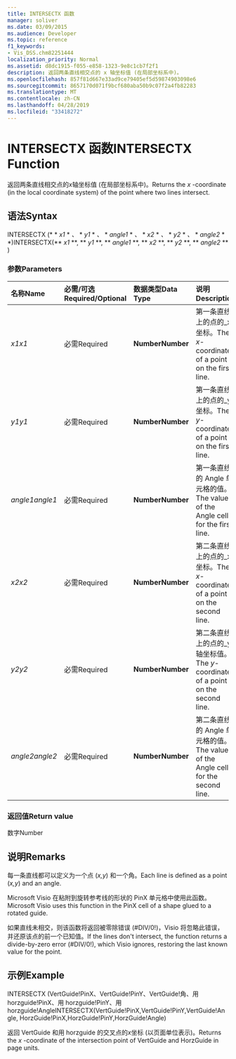 ```yaml
---
title: INTERSECTX 函数
manager: soliver
ms.date: 03/09/2015
ms.audience: Developer
ms.topic: reference
f1_keywords:
- Vis_DSS.chm82251444
localization_priority: Normal
ms.assetid: d8dc1915-f055-e858-1323-9e8c1cb7f2f1
description: 返回两条直线相交点的 x 轴坐标值 (在局部坐标系中)。
ms.openlocfilehash: 857f81d667e33ad9ce79405ef5d59874903098e6
ms.sourcegitcommit: 8657170d071f9bcf680aba50b9c07f2a4fb82283
ms.translationtype: MT
ms.contentlocale: zh-CN
ms.lasthandoff: 04/28/2019
ms.locfileid: "33418272"
---
```

# <a name="intersectx-function"></a><span data-ttu-id="b9ee6-103">INTERSECTX 函数</span><span class="sxs-lookup"><span data-stu-id="b9ee6-103">INTERSECTX Function</span></span>

<span data-ttu-id="b9ee6-104">返回两条直线相交点的*x*轴坐标值 (在局部坐标系中)。</span><span class="sxs-lookup"><span data-stu-id="b9ee6-104">Returns the  *x*  -coordinate (in the local coordinate system) of the point where two lines intersect.</span></span> 
  
## <a name="syntax"></a><span data-ttu-id="b9ee6-105">语法</span><span class="sxs-lookup"><span data-stu-id="b9ee6-105">Syntax</span></span>

<span data-ttu-id="b9ee6-106">INTERSECTX (\* \* *x1* \* *、* \* *y1* \* *、* \* *angle1* \* *、* \* *x2* \* *、* \* *y2* \* *、* \* *angle2* \* \*)</span><span class="sxs-lookup"><span data-stu-id="b9ee6-106">INTERSECTX(\*\* *x1* \*\*, \*\* *y1* \*\*, \*\* *angle1* \*\*, \*\* *x2* \*\*, \*\* *y2* \*\*, \*\* *angle2* \*\* )</span></span> 
  
### <a name="parameters"></a><span data-ttu-id="b9ee6-107">参数</span><span class="sxs-lookup"><span data-stu-id="b9ee6-107">Parameters</span></span>

|<span data-ttu-id="b9ee6-108">**名称**</span><span class="sxs-lookup"><span data-stu-id="b9ee6-108">**Name**</span></span>|<span data-ttu-id="b9ee6-109">**必需/可选**</span><span class="sxs-lookup"><span data-stu-id="b9ee6-109">**Required/Optional**</span></span>|<span data-ttu-id="b9ee6-110">**数据类型**</span><span class="sxs-lookup"><span data-stu-id="b9ee6-110">**Data Type**</span></span>|<span data-ttu-id="b9ee6-111">**说明**</span><span class="sxs-lookup"><span data-stu-id="b9ee6-111">**Description**</span></span>|
|:-----|:-----|:-----|:-----|
| <span data-ttu-id="b9ee6-112">_x1_</span><span class="sxs-lookup"><span data-stu-id="b9ee6-112">_x1_</span></span> <br/> |<span data-ttu-id="b9ee6-113">必需</span><span class="sxs-lookup"><span data-stu-id="b9ee6-113">Required</span></span>  <br/> |<span data-ttu-id="b9ee6-114">**Number**</span><span class="sxs-lookup"><span data-stu-id="b9ee6-114">**Number**</span></span> <br/> |<span data-ttu-id="b9ee6-115">第一条直线上的点的_x_坐标。</span><span class="sxs-lookup"><span data-stu-id="b9ee6-115">The  _x_-coordinate of a point on the first line.</span></span>  <br/> |
| <span data-ttu-id="b9ee6-116">_y1_</span><span class="sxs-lookup"><span data-stu-id="b9ee6-116">_y1_</span></span> <br/> |<span data-ttu-id="b9ee6-117">必需</span><span class="sxs-lookup"><span data-stu-id="b9ee6-117">Required</span></span>  <br/> |<span data-ttu-id="b9ee6-118">**Number**</span><span class="sxs-lookup"><span data-stu-id="b9ee6-118">**Number**</span></span> <br/> |<span data-ttu-id="b9ee6-119">第一条直线上的点的_y_坐标。</span><span class="sxs-lookup"><span data-stu-id="b9ee6-119">The  _y_-coordinate of a point on the first line.</span></span>  <br/> |
| <span data-ttu-id="b9ee6-120">_angle1_</span><span class="sxs-lookup"><span data-stu-id="b9ee6-120">_angle1_</span></span> <br/> |<span data-ttu-id="b9ee6-121">必需</span><span class="sxs-lookup"><span data-stu-id="b9ee6-121">Required</span></span>  <br/> |<span data-ttu-id="b9ee6-122">**Number**</span><span class="sxs-lookup"><span data-stu-id="b9ee6-122">**Number**</span></span> <br/> | <span data-ttu-id="b9ee6-123">第一条直线的 Angle 单元格的值。</span><span class="sxs-lookup"><span data-stu-id="b9ee6-123">The value of the Angle cell for the first line.</span></span>  <br/> |
| <span data-ttu-id="b9ee6-124">_x2_</span><span class="sxs-lookup"><span data-stu-id="b9ee6-124">_x2_</span></span> <br/> |<span data-ttu-id="b9ee6-125">必需</span><span class="sxs-lookup"><span data-stu-id="b9ee6-125">Required</span></span>  <br/> |<span data-ttu-id="b9ee6-126">**Number**</span><span class="sxs-lookup"><span data-stu-id="b9ee6-126">**Number**</span></span> <br/> |<span data-ttu-id="b9ee6-127">第二条直线上的点的_x_坐标。</span><span class="sxs-lookup"><span data-stu-id="b9ee6-127">The  _x_-coordinate of a point on the second line.</span></span>  <br/> |
| <span data-ttu-id="b9ee6-128">_y2_</span><span class="sxs-lookup"><span data-stu-id="b9ee6-128">_y2_</span></span> <br/> |<span data-ttu-id="b9ee6-129">必需</span><span class="sxs-lookup"><span data-stu-id="b9ee6-129">Required</span></span>  <br/> |<span data-ttu-id="b9ee6-130">**Number**</span><span class="sxs-lookup"><span data-stu-id="b9ee6-130">**Number**</span></span> <br/> |<span data-ttu-id="b9ee6-131">第二条直线上的点的_y_轴坐标值。</span><span class="sxs-lookup"><span data-stu-id="b9ee6-131">The  _y_-coordinate of a point on the second line.</span></span>  <br/> |
| <span data-ttu-id="b9ee6-132">_angle2_</span><span class="sxs-lookup"><span data-stu-id="b9ee6-132">_angle2_</span></span> <br/> |<span data-ttu-id="b9ee6-133">必需</span><span class="sxs-lookup"><span data-stu-id="b9ee6-133">Required</span></span>  <br/> |<span data-ttu-id="b9ee6-134">**Number**</span><span class="sxs-lookup"><span data-stu-id="b9ee6-134">**Number**</span></span> <br/> |<span data-ttu-id="b9ee6-135">第二条直线的 Angle 单元格的值。</span><span class="sxs-lookup"><span data-stu-id="b9ee6-135">The value of the Angle cell for the second line.</span></span>  <br/> |
   
### <a name="return-value"></a><span data-ttu-id="b9ee6-136">返回值</span><span class="sxs-lookup"><span data-stu-id="b9ee6-136">Return value</span></span>

<span data-ttu-id="b9ee6-137">数字</span><span class="sxs-lookup"><span data-stu-id="b9ee6-137">Number</span></span>
  
## <a name="remarks"></a><span data-ttu-id="b9ee6-138">说明</span><span class="sxs-lookup"><span data-stu-id="b9ee6-138">Remarks</span></span>

<span data-ttu-id="b9ee6-139">每一条直线都可以定义为一个点 (*x,y*) 和一个角。</span><span class="sxs-lookup"><span data-stu-id="b9ee6-139">Each line is defined as a point (*x,y*) and an angle.</span></span> 
  
<span data-ttu-id="b9ee6-140">Microsoft Visio 在粘附到旋转参考线的形状的 PinX 单元格中使用此函数。</span><span class="sxs-lookup"><span data-stu-id="b9ee6-140">Microsoft Visio uses this function in the PinX cell of a shape glued to a rotated guide.</span></span> 
  
<span data-ttu-id="b9ee6-141">如果直线未相交，则该函数将返回被零除错误 (#DIV/0!)，Visio 将忽略此错误，并还原该点的前一个已知值。</span><span class="sxs-lookup"><span data-stu-id="b9ee6-141">If the lines don't intersect, the function returns a divide-by-zero error (#DIV/0!), which Visio ignores, restoring the last known value for the point.</span></span> 
  
## <a name="example"></a><span data-ttu-id="b9ee6-142">示例</span><span class="sxs-lookup"><span data-stu-id="b9ee6-142">Example</span></span>

<span data-ttu-id="b9ee6-143">INTERSECTX (VertGuide!PinX、VertGuide!PinY、VertGuide!角、用 horzguide!PinX、用 horzguide!PinY、用 horzguide!Angle</span><span class="sxs-lookup"><span data-stu-id="b9ee6-143">INTERSECTX(VertGuide!PinX,VertGuide!PinY,VertGuide!Angle, HorzGuide!PinX,HorzGuide!PinY,HorzGuide!Angle)</span></span> 
  
<span data-ttu-id="b9ee6-144">返回 VertGuide 和用 horzguide 的交叉点的*x*坐标 (以页面单位表示)。</span><span class="sxs-lookup"><span data-stu-id="b9ee6-144">Returns the  *x*  -coordinate of the intersection point of VertGuide and HorzGuide in page units.</span></span> 
  


